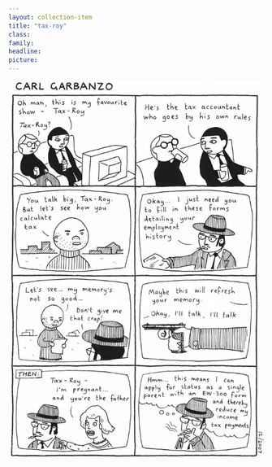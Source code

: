 ```yaml
---
layout: collection-item
title: "tax-roy"
class:	
family:
headline:
picture:
---
```


![tax-roy](/assets/img/garbanzo/2007/tax-roy-900w.jpg)
